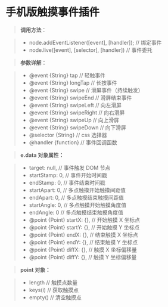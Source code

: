 手机版触摸事件插件
===========

>**调用方法**：

> - node.addEventListener([event], [handler]);            //  绑定事件
> - node.live([event], [selector], [handler])             //  事件委托

>**参数详解：**

> - @event {String} tap                // 轻触事件
> - @event {String} longTap            // 长按事件
> - @event {String} swipe              // 滑屏事件（持续触发）
> - @event {String} swipeEnd           // 滑屏结束事件
> - @event {String} swipeLeft          // 向左滑屏
> - @event {String} swipeRight         // 向右滑屏
> - @event {String} swipeUp            // 向上滑屏
> - @event {String} swipeDown          // 向下滑屏
> - @selector {String}                 // css 选择器
> - @handler {function}                // 事件回调函数

>**e.data 对象属性：**

> - target: null,                     // 事件触发 DOM 节点
> - startStamp: 0,                    // 事件开始时间戳
> - endStamp: 0,                      // 事件结束时间戳
> - startApart: 0,                    // 多点触摸开始触摸间距值
> - endApart: 0,                      // 多点触摸结束触摸间距值
> - startAngle: 0,                    // 多点触摸开始触摸角度值
> - endAngle: 0                       // 多点触摸结束触摸角度值
> - @point {Point} startX: {},        // 开始触摸 X 坐标点
> - @point {Point} startY: {},        // 开始触摸 Y 坐标点
> - @point {Point} endX: {},          // 结束触摸 X 坐标点
> - @point {Point} endY: {},          // 结束触摸 Y 坐标点
> - @point {Point} diffX: {},         // 触摸 X 坐标偏移量
> - @point {Point} diffY: {},         // 触摸 Y 坐标偏移量

>**point 对象：**

> - length                            // 触摸点数量
> - keys(i)                           // 获取触摸点
> - empty()                           // 清空触摸点